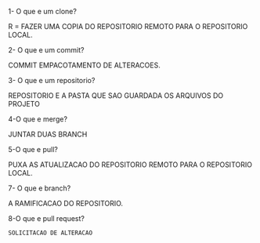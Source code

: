 1-  O que e um clone?

 R = FAZER UMA COPIA DO REPOSITORIO  REMOTO PARA O REPOSITORIO LOCAL.
 
 2- O que e um commit?
 
 COMMIT EMPACOTAMENTO DE  ALTERACOES.
 
 3- O que e um repositorio?
 
  REPOSITORIO E A PASTA QUE  SAO GUARDADA OS ARQUIVOS DO PROJETO
  
 4-O que e merge?
 
  JUNTAR DUAS BRANCH

  5-O que e pull?
  
   PUXA AS ATUALIZACAO DO REPOSITORIO REMOTO PARA O REPOSITORIO LOCAL.

   7- O que e branch?
   
   A RAMIFICACAO DO REPOSITORIO.
   
   8-O que e pull request?
   
    SOLICITACAO DE ALTERACAO 
